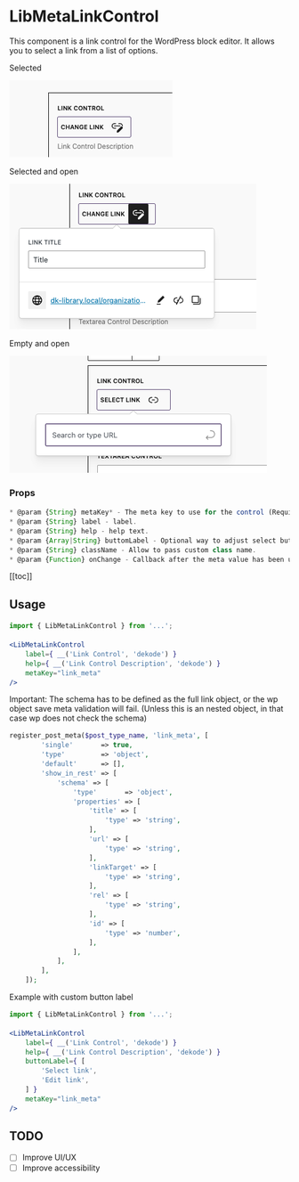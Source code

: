 # LibMetaLinkControl

This component is a link control for the WordPress block editor. It allows you to select a link from a list of options.

Selected

![Selected](./screenshots/image.png)

Selected and open

![Selected](./screenshots/image1.png)

Empty and open

![Selected](./screenshots/image2.png)

### Props

```js
* @param {String} metaKey* - The meta key to use for the control (Required).
* @param {String} label - label.
* @param {String} help - help text.
* @param {Array|String} buttomLabel - Optional way to adjust select button labeling.
* @param {String} className - Allow to pass custom class name.
* @param {Function} onChange - Callback after the meta value has been updated.
```

[[toc]]
## Usage

```jsx
import { LibMetaLinkControl } from '...';

<LibMetaLinkControl
	label={ __('Link Control', 'dekode') }
	help={ __('Link Control Description', 'dekode') }
	metaKey="link_meta"
/>
```

Important: The schema has to be defined as the full link object, or the wp object save meta validation will fail. (Unless this is an nested object, in that case wp does not check the schema)
```php
register_post_meta($post_type_name, 'link_meta', [
		'single'       => true,
		'type'         => 'object',
		'default'      => [],
		'show_in_rest' => [
			'schema' => [
				'type'       => 'object',
				'properties' => [
					'title' => [
						'type' => 'string',
					],
					'url' => [
						'type' => 'string',
					],
					'linkTarget' => [
						'type' => 'string',
					],
					'rel' => [
						'type' => 'string',
					],
					'id' => [
						'type' => 'number',
					],
				],
			],
		],
	]);
```

Example with custom button label
```jsx
import { LibMetaLinkControl } from '...';

<LibMetaLinkControl
	label={ __('Link Control', 'dekode') }
	help={ __('Link Control Description', 'dekode') }
	buttonLabel={ [
		'Select link',
		'Edit link',
	] }
	metaKey="link_meta"
/>
```

## TODO

- [ ] Improve UI/UX
- [ ] Improve accessibility
